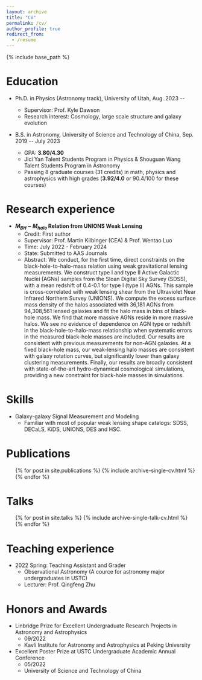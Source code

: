 ```yaml
---
layout: archive
title: "CV"
permalink: /cv/
author_profile: true
redirect_from:
  - /resume
---
```


{% include base_path %}

Education
======
* Ph.D. in Physics (Astronomy track), University of Utah, Aug. 2023 -- 
  * Supervisor: Prof. Kyle Dawson
  * Research interest: Cosmology, large scale structure and galaxy evolution

* B.S. in Astronomy, University of Science and Technology of China, Sep. 2019 -- July 2023
  * GPA: **3.80/4.30**
  * Jici Yan Talent Students Program in Physics $\&$ Shouguan Wang Talent Students Program in Astronomy
  * Passing 8 graduate courses (31 credits) in math, physics and astrophysics with high grades (**3.92/4.0** or 90.4/100 for these courses)

Research experience
======
<!-- * **Subhalo Properties From SDSS Satellte Lensing**
  * Credit: First author
  * Supervisor: Prof. Wentao Luo (USTC) and Prof. Huiyuan Wang (USTC)
  * State: To be submitted to ApJ
  * Time: August 2021 - September 2022
  * Abstract: In this work, we apply galaxy-galaxy lensing, a powful method to constrain halo properties, to satellite galaxies in Yang's SDSS group catalog. With the largest lens sample among state-of-art satellite lensing works, we **find an unreported selection effect**. We develop a weighting method to correct this bias. We find that for high stellar mass satellites, there is not any strong $M_{sub}-R_{sep}$ dependence. However, for low stellar mass satellites, a 2$\sigma$ significantly positive slope is found for $\log M_{sub}-R_{sep}$. It indicates that **smaller subhalo suffers more sever tidal stripping**.
  * Key words: Subhalo, galaxy, galaxy group, extragalatic astrophysics, weak lensing, dark matter halo, tidal stripping.
  
* **Comparison between Caustic Mass and Weak Lensing Mass**
  * Credit: Second author. I conducted most of measurement, modeling and tests from weak lensing side
  * Supervisor: Prof. Christopher J. Miller (University of Michigan, Umich. First author of the paper) and Prof. Wentao Luo
  * State: Most of work are completed. Paper in preparation.
  * Time: October 2021 - September 2022
  * Abstract: We use two methods, caustic (dynamical analysis in phase space) and weak lensing, to measure halo mass of clusters in C4 catalog. We campare the result and analyse the potential reasons of the difference between two kinds of mass. In this work, we also compare stacked caustic mass and individual caustic mass. This is **the first comparison analysis** among them. It helps achieve precise and consistant halo mass measurement and reveal more potential errors.
  * Keywords: Dark matter halo, galaxy clusters, caustic mass, weak lensing, dynamical analysis, group finder.

* **Investigating halo properties of AGNs with CDF and VOICE**
  * Credit: First author
  * Supervisor: Prof. Wentao Luo & Prof. Huiyuan Wang
  * Time: October 2021 - 
  * State: **Data access proposal approved**. Still working.
  * Abstract: VOICE is a deep field optical image survey with VST. It covers the region of Chandra Deep Field (CDF) survey. We use shape catalog of VOICE to investigate halo properties of AGNs and X-ray galaxies in CDF 7ms catalog.
-->
* **$M_{BH}-M_{halo}$ Relation from UNIONS Weak Lensing**
  * Credit: First author
  * Supervisor: Prof. Martin Kilbinger (CEA) & Prof. Wentao Luo
  * Time: July 2022 - February 2024
  * State: Submitted to AAS Journals
  * Abstract: We conduct, for the first time, direct constraints on the black-hole-to-halo-mass relation using weak gravitational lensing measurements. We construct type I and type II Active Galactic Nuclei (AGNs) samples from the Sloan Digital Sky Survey (SDSS), with a mean redshift of 0.4-0.1 for type I (type II) AGNs. This sample is cross-correlated with weak lensing shear from the Ultraviolet Near Infrared Northern Survey (UNIONS). We compute the excess surface mass density of the halos associated with 36,181 AGNs from 94,308,561 lensed galaxies and fit the halo mass in bins of black-hole mass. We find that more massive AGNs reside in more massive halos. We see no evidence of dependence on AGN type or redshift in the black-hole-to-halo-mass relationship when systematic errors in the measured black-hole masses are included. Our results are consistent with previous measurements for non-AGN galaxies. At a fixed black-hole mass, our weak-lensing halo masses are consistent with galaxy rotation curves, but significantly lower than galaxy clustering measurements. Finally, our results are broadly consistent with state-of-the-art hydro-dynamical cosmological simulations, providing a new constraint for black-hole masses in simulations.

<!-- * **Subhalo Scaling Relation from Weak Lensing Observation**
  * Credit: First author
  * Supervisor: Prof. Wentao Luo, Prof. Huiyuan Wang and Prof. Houjun Mo
  * Time: July 2021 -
  * State: In preparation
  * Abstract: We combine data from several weak lensing survey to constrain parameters of subhalo-to-stellar mass relation. -->

<!-- * **Dark energy properties constrain from KiDS Shear Ratio Test**
  * Credit: First author
  * Supervisor: Prof. Matin Kilbinger and Prof. Wentao Luo
  * Time: March 2023 - 
  * State: In preparation
  * Abstract: With well calibrated KiDS1000 photometric redshift distribution, we are trying to constrain cosmological parameters from shear ratio test. -->

Skills
======
* Galaxy-galaxy Signal Measurement and Modeling
  * Familiar with most of popular weak lensing shape catalogs: SDSS, DECaLS, KiDS, UNIONS, DES and HSC.
  <!-- * Rich experience in using different measurement pipelines.
  * Rich experience to construct different ESD model according to physics.
  * Awareness of main errors of galaxy-galaxy lensing. -->
<!-- * MCMC model fitting.
* Rich experience of international collaboration.
  * Currently in three international collaboration
  * External collaborator of VOICE and UNIONS
* Extract data from `.fits`, `.hdf5` and ASCII table.
  * Especially for catalog data.
* Data visualization.
* Programming languages: `Python` (My usual language), `IDL`, `C` and `Fortran` (Just a beginner, Fortran is so complex and difficult for humans today).  -->

Publications
======
  <ul>{% for post in site.publications %}
    {% include archive-single-cv.html %}
  {% endfor %}</ul>
  
Talks
======
  <ul>{% for post in site.talks %}
    {% include archive-single-talk-cv.html %}
  {% endfor %}</ul>
  
Teaching experience
======
* 2022 Spring: Teaching Assistant and Grader
  * Observational Astronomy (A cource for astronomy major undergraduates in USTC)
  * Lecturer: Prof. Qingfeng Zhu

Honors and Awards
======
* Linbridge Prize for Excellent Undergraduate Research Projects in Astronomy and Astrophysics
  * 09/2022
  * Kavli Institute for Astronomy and Astrophysics at Peking University
* Excellent Poster Prize at USTC Undergraduate Academic Annual Conference
  * 05/2022
  * University of Science and Technology of China
<!-- * USTC Scholarship for Excellent Student
  * 2021
* USTC Fellowship for Excellent Visiting Student
  * 2022 -->
<!-- Service and leadership
* Currently signed in to 43 different slack teams -->
